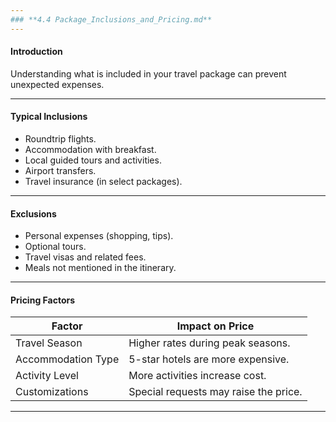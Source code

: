 ```yaml
---
### **4.4 Package_Inclusions_and_Pricing.md**
---
```


#### **Introduction**

Understanding what is included in your travel package can prevent unexpected expenses.

---

#### **Typical Inclusions**

- Roundtrip flights.
- Accommodation with breakfast.
- Local guided tours and activities.
- Airport transfers.
- Travel insurance (in select packages).

---

#### **Exclusions**

- Personal expenses (shopping, tips).
- Optional tours.
- Travel visas and related fees.
- Meals not mentioned in the itinerary.

---

#### **Pricing Factors**

| **Factor**         | **Impact on Price**                   |
| ------------------ | ------------------------------------- |
| Travel Season      | Higher rates during peak seasons.     |
| Accommodation Type | 5-star hotels are more expensive.     |
| Activity Level     | More activities increase cost.        |
| Customizations     | Special requests may raise the price. |

---
